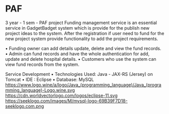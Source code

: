# PAF
3 year - 1 sem - PAF project 
Funding management service is an essential service in GadgetBadget system which is provide for the publish new project ideas to the system. After the registration if user need to fund for the new project system provide functionality to add the project requirements.

•	Funding owner can add details update, delete and view the fund records.
•	Admin can fund records and have the whole authentication for add, update and delete hospital details.
•	Customers who use the system can view fund records from the system. 

Service Development
•	Technologies Used: Java - JAX-RS (Jersey) on Tomcat
•	IDE	: Eclipse
•	Database: MySQL
https://www.logo.wine/a/logo/Java_(programming_language)/Java_(programming_language)-Logo.wine.svg
https://cdn.worldvectorlogo.com/logos/eclipse-11.svg
https://seeklogo.com/images/M/mysql-logo-69B39F7D18-seeklogo.com.png
